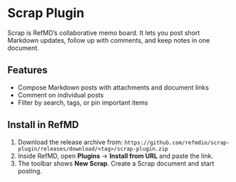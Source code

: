 # Scrap Plugin

Scrap is RefMD’s collaborative memo board. It lets you post short Markdown updates, follow up with comments, and keep notes in one document.

## Features

- Compose Markdown posts with attachments and document links
- Comment on individual posts
- Filter by search, tags, or pin important items

## Install in RefMD

1. Download the release archive from:
   `https://github.com/refmdio/scrap-plugin/releases/download/<tag>/scrap-plugin.zip`
2. Inside RefMD, open **Plugins** → **Install from URL** and paste the link.
3. The toolbar shows **New Scrap**. Create a Scrap document and start posting.
